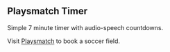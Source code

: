 ## Playsmatch Timer

Simple 7 minute timer with audio-speech countdowns.

Visit [Playsmatch](https://www.playsmatch.com) to book a soccer field.